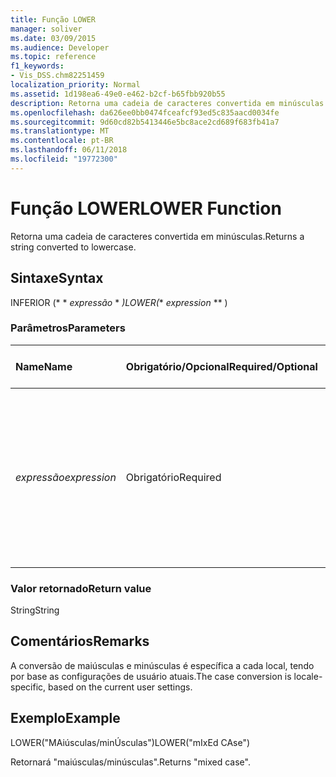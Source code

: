 ```yaml
---
title: Função LOWER
manager: soliver
ms.date: 03/09/2015
ms.audience: Developer
ms.topic: reference
f1_keywords:
- Vis_DSS.chm82251459
localization_priority: Normal
ms.assetid: 1d198ea6-49e0-e462-b2cf-b65fbb920b55
description: Retorna uma cadeia de caracteres convertida em minúsculas.
ms.openlocfilehash: da626ee0bb0474fceafcf93ed5c835aacd0034fe
ms.sourcegitcommit: 9d60cd82b5413446e5bc8ace2cd689f683fb41a7
ms.translationtype: MT
ms.contentlocale: pt-BR
ms.lasthandoff: 06/11/2018
ms.locfileid: "19772300"
---
```

# <a name="lower-function"></a><span data-ttu-id="2235b-103">Função LOWER</span><span class="sxs-lookup"><span data-stu-id="2235b-103">LOWER Function</span></span>

<span data-ttu-id="2235b-104">Retorna uma cadeia de caracteres convertida em minúsculas.</span><span class="sxs-lookup"><span data-stu-id="2235b-104">Returns a string converted to lowercase.</span></span>
  
## <a name="syntax"></a><span data-ttu-id="2235b-105">Sintaxe</span><span class="sxs-lookup"><span data-stu-id="2235b-105">Syntax</span></span>

<span data-ttu-id="2235b-106">INFERIOR (* * *expressão* * *)</span><span class="sxs-lookup"><span data-stu-id="2235b-106">LOWER(** *expression* ** )</span></span> 
  
### <a name="parameters"></a><span data-ttu-id="2235b-107">Parâmetros</span><span class="sxs-lookup"><span data-stu-id="2235b-107">Parameters</span></span>

|<span data-ttu-id="2235b-108">**Name**</span><span class="sxs-lookup"><span data-stu-id="2235b-108">**Name**</span></span>|<span data-ttu-id="2235b-109">**Obrigatório/Opcional**</span><span class="sxs-lookup"><span data-stu-id="2235b-109">**Required/Optional**</span></span>|<span data-ttu-id="2235b-110">**Tipo de dados**</span><span class="sxs-lookup"><span data-stu-id="2235b-110">**Data Type**</span></span>|<span data-ttu-id="2235b-111">**Descrição**</span><span class="sxs-lookup"><span data-stu-id="2235b-111">**Description**</span></span>|
|:-----|:-----|:-----|:-----|
| <span data-ttu-id="2235b-112">_expressão_</span><span class="sxs-lookup"><span data-stu-id="2235b-112">_expression_</span></span> <br/> |<span data-ttu-id="2235b-113">Obrigatório</span><span class="sxs-lookup"><span data-stu-id="2235b-113">Required</span></span>  <br/> |<span data-ttu-id="2235b-114">**Varia**</span><span class="sxs-lookup"><span data-stu-id="2235b-114">**Varies**</span></span> <br/> | <span data-ttu-id="2235b-115">Uma cadeia de caracteres, uma referência de célula ou uma expressão: o resultado é convertido em uma cadeia, que é depois convertida em minúsculas.</span><span class="sxs-lookup"><span data-stu-id="2235b-115">A string, a cell reference, or an expression; the result is converted to a string which is then converted to lowercase.</span></span>  <br/> |
   
### <a name="return-value"></a><span data-ttu-id="2235b-116">Valor retornado</span><span class="sxs-lookup"><span data-stu-id="2235b-116">Return value</span></span>

<span data-ttu-id="2235b-117">String</span><span class="sxs-lookup"><span data-stu-id="2235b-117">String</span></span>
  
## <a name="remarks"></a><span data-ttu-id="2235b-118">Comentários</span><span class="sxs-lookup"><span data-stu-id="2235b-118">Remarks</span></span>

<span data-ttu-id="2235b-119">A conversão de maiúsculas e minúsculas é específica a cada local, tendo por base as configurações de usuário atuais.</span><span class="sxs-lookup"><span data-stu-id="2235b-119">The case conversion is locale-specific, based on the current user settings.</span></span> 
  
## <a name="example"></a><span data-ttu-id="2235b-120">Exemplo</span><span class="sxs-lookup"><span data-stu-id="2235b-120">Example</span></span>

<span data-ttu-id="2235b-121">LOWER("MAiúsculas/minÚsculas")</span><span class="sxs-lookup"><span data-stu-id="2235b-121">LOWER("mIxEd CAse")</span></span> 
  
<span data-ttu-id="2235b-122">Retornará "maiúsculas/minúsculas".</span><span class="sxs-lookup"><span data-stu-id="2235b-122">Returns "mixed case".</span></span> 
  

